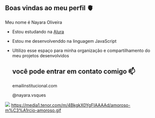 ## Boas vindas ao meu perfil 🫀

Meu nome é Nayara Oliveira

- Estou estudando na [Alura](https://www.alura.com.br)
- Estou me desenvolvenddo na linguagem JavaScript
- Ultilizo esse espaço para minha organização e compartilhamento do meu projetos desenvolvidos

  ## você pode entrar em contato comigo 📫

  emailinstitucional.com

  @nayara.vsques

![](https://media1.tenor.com/m/4BkgkX0YgFIAAAAd/amoroso-m%C3%A1rcio-amoroso.gif)
https://media1.tenor.com/m/4BkgkX0YgFIAAAAd/amoroso-m%C3%A1rcio-amoroso.gif
